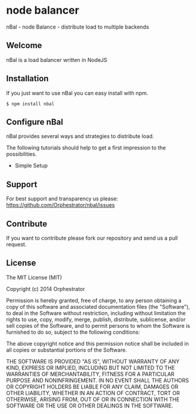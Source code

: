 # node balancer

nBal - node Balance - distribute load to multiple backends


## Welcome

nBal is a load balancer written in NodeJS

## Installation


If you just want to use nBal you can easy install with npm.

```
$ npm install nbal
```

## Configure nBal

nBal provides several ways and strategies to distribute load.

The following tutorials should help to get a first impression to the possibilities.
		  
  * Simple Setup
  
## Support

For best support and transparency us please:
<https://github.com/Orphestrator/nbal/issues>

## Contribute

If you want to contribute please fork our repository and send us a pull request.

## License

The MIT License (MIT)

Copyright (c) 2014 Orphestrator

Permission is hereby granted, free of charge, to any person obtaining a copy
of this software and associated documentation files (the "Software"), to deal
in the Software without restriction, including without limitation the rights
to use, copy, modify, merge, publish, distribute, sublicense, and/or sell
copies of the Software, and to permit persons to whom the Software is
furnished to do so, subject to the following conditions:

The above copyright notice and this permission notice shall be included in all
copies or substantial portions of the Software.

THE SOFTWARE IS PROVIDED "AS IS", WITHOUT WARRANTY OF ANY KIND, EXPRESS OR
IMPLIED, INCLUDING BUT NOT LIMITED TO THE WARRANTIES OF MERCHANTABILITY,
FITNESS FOR A PARTICULAR PURPOSE AND NONINFRINGEMENT. IN NO EVENT SHALL THE
AUTHORS OR COPYRIGHT HOLDERS BE LIABLE FOR ANY CLAIM, DAMAGES OR OTHER
LIABILITY, WHETHER IN AN ACTION OF CONTRACT, TORT OR OTHERWISE, ARISING FROM,
OUT OF OR IN CONNECTION WITH THE SOFTWARE OR THE USE OR OTHER DEALINGS IN THE
SOFTWARE.
